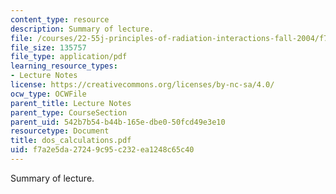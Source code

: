 ```yaml
---
content_type: resource
description: Summary of lecture.
file: /courses/22-55j-principles-of-radiation-interactions-fall-2004/f7a2e5da27249c95c232ea1248c65c40_dos_calculations.pdf
file_size: 135757
file_type: application/pdf
learning_resource_types:
- Lecture Notes
license: https://creativecommons.org/licenses/by-nc-sa/4.0/
ocw_type: OCWFile
parent_title: Lecture Notes
parent_type: CourseSection
parent_uid: 542b7b54-b44b-165e-dbe0-50fcd49e3e10
resourcetype: Document
title: dos_calculations.pdf
uid: f7a2e5da-2724-9c95-c232-ea1248c65c40
---
```

Summary of lecture.